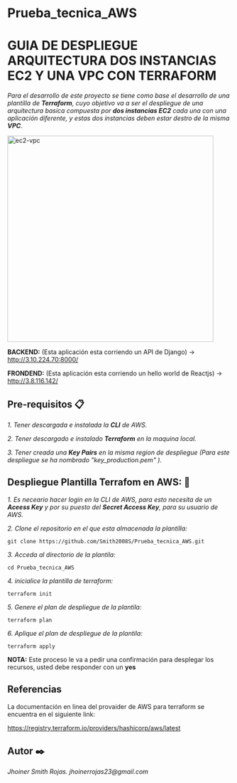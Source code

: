 # Prueba_tecnica_AWS


# GUIA DE DESPLIEGUE ARQUITECTURA DOS INSTANCIAS EC2 Y UNA VPC CON TERRAFORM

_Para el desarrollo de este proyecto se tiene como base el desarrollo de una plantilla de **Terraform**, cuyo objetivo va a ser el despliegue de una arquitectura basica compuesta por **dos instancias EC2** cada una con una aplicación diferente, y estas dos instancias deben estar destro de la misma **VPC**._

<img width="464" alt="ec2-vpc" src="https://user-images.githubusercontent.com/60987042/100619221-d871ba00-32ea-11eb-8f3f-c27228a2091f.PNG">

**BACKEND:** (Esta aplicación esta corriendo un API de Django)   ->   http://3.10.224.70:8000/

**FRONDEND:** (Esta aplicación esta corriendo un hello world de Reactjs)   ->  http://3.8.116.142/

## Pre-requisitos 📋

_1. Tener descargada e instalada la **CLI** de AWS._

_2. Tener descargado e instalado **Terraform** en la maquina local._

_3. Tener creada una **Key Pairs** en la misma region de despliegue (Para este despliegue se ha nombrado "key_production.pem" )._


## Despliegue Plantilla Terrafom en AWS: 🚀

_1. Es neceario hacer login en la CLI de AWS, para esto necesita de un **Aceess Key** y por su puesto del **Secret Access Key**, para su usuario de AWS._

_2. Clone el repositorio en el que esta almacenada la plantilla:_

```
git clone https://github.com/Smith2008S/Prueba_tecnica_AWS.git
```

_3. Acceda al directorio de la plantila:_
```
cd Prueba_tecnica_AWS
```
_4. inicialice la plantilla de terraform:_
```
terraform init
```

_5. Genere el plan de despliegue de la plantila:_
```
terraform plan
```

_6. Aplique el plan de despliegue de la plantila:_
```
terraform apply
```

**NOTA:** Este proceso le va a pedir una confirmación para desplegar los recursos, usted debe responder con un **yes**

## Referencias

La documentación en linea del provaider de AWS para terraform se encuentra en el siguiente link:

https://registry.terraform.io/providers/hashicorp/aws/latest


## Autor ✒️

_Jhoiner Smith Rojas._
_jhoinerrojas23@gmail.com_
